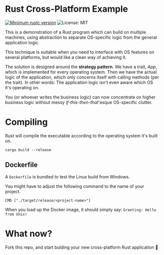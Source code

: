 # Rust Cross-Platform Example
[![Minimum rustc version](https://img.shields.io/badge/rustc-1.68+-lightgray.svg)](https://github.com/markhj/rust-crossplatform-example)
![License: MIT](https://img.shields.io/badge/License-MIT-yellow.svg)

This is a demonstration of a Rust program which can build on multiple machines, using abstraction to separate OS-specific
logic from the general application logic.

This technique is suitable when you need to interface with OS features on several platforms, but would like a clean way of achieving it.

The solution is designed around the **strategy pattern**. We have a trait, _App_, which is implemented for every operating system.
Then we have the actual logic of the application, which only concerns itself with calling methods (per the trait).
In other words: The application logic isn't even aware which OS it's operating on.

You (or whoever writes the business logic) can now concentrate on higher business logic without messy _if-this-then-that_'esque OS-specific clutter.

# Compiling

Rust will compile the executable according to the operating system it's built on.

````
cargo build --release
````

## Dockerfile

A ``Dockerfile`` is bundled to test the Linux build from Windows.

You might have to adjust the following command to the name of your project.

````
CMD ["./target/release/<project-name>"]
````

When you load up the Docker image, it should simply say: ``Greeting: Hello from Unix!``

# What now?

Fork this repo, and start bulding your new cross-platform Rust application :slightly_smiling_face:
